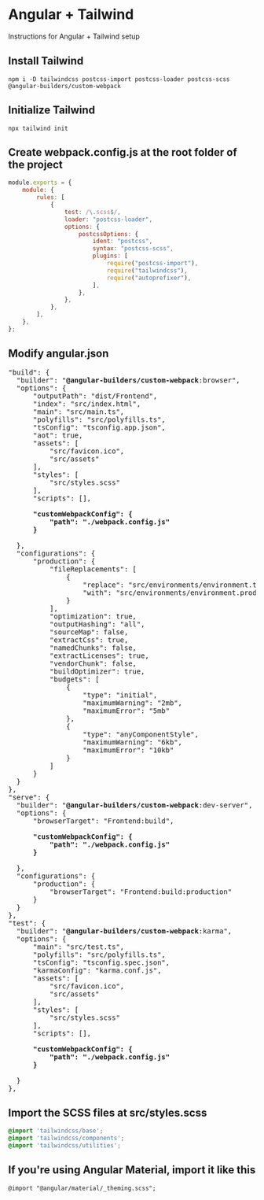 # Angular + Tailwind
Instructions for Angular + Tailwind setup

## Install Tailwind
```
npm i -D tailwindcss postcss-import postcss-loader postcss-scss @angular-builders/custom-webpack
```

## Initialize Tailwind
```
npx tailwind init
```

## Create webpack.config.js at the root folder of the project
```js
module.exports = {
    module: {
        rules: [
            {
                test: /\.scss$/,
                loader: "postcss-loader",
                options: {
                    postcssOptions: {
                        ident: "postcss",
                        syntax: "postcss-scss",
                        plugins: [
                            require("postcss-import"),
                            require("tailwindcss"),
                            require("autoprefixer"),
                        ],
                    },
                },
            },
        ],
    },
};
```

## Modify angular.json
<pre>
"build": {
  "builder": "<strong>@angular-builders/custom-webpack</strong>:browser",
  "options": {
      "outputPath": "dist/Frontend",
      "index": "src/index.html",
      "main": "src/main.ts",
      "polyfills": "src/polyfills.ts",
      "tsConfig": "tsconfig.app.json",
      "aot": true,
      "assets": [
          "src/favicon.ico",
          "src/assets"
      ],
      "styles": [
          "src/styles.scss"
      ],
      "scripts": [],
      <strong>
      "customWebpackConfig": {
          "path": "./webpack.config.js"
      }
      </strong>
  },
  "configurations": {
      "production": {
          "fileReplacements": [
              {
                  "replace": "src/environments/environment.ts",
                  "with": "src/environments/environment.prod.ts"
              }
          ],
          "optimization": true,
          "outputHashing": "all",
          "sourceMap": false,
          "extractCss": true,
          "namedChunks": false,
          "extractLicenses": true,
          "vendorChunk": false,
          "buildOptimizer": true,
          "budgets": [
              {
                  "type": "initial",
                  "maximumWarning": "2mb",
                  "maximumError": "5mb"
              },
              {
                  "type": "anyComponentStyle",
                  "maximumWarning": "6kb",
                  "maximumError": "10kb"
              }
          ]
      }
  }
},
"serve": {
  "builder": "<strong>@angular-builders/custom-webpack</strong>:dev-server",
  "options": {
      "browserTarget": "Frontend:build",
      <strong>
      "customWebpackConfig": {
          "path": "./webpack.config.js"
      }
      </strong>
  },
  "configurations": {
      "production": {
          "browserTarget": "Frontend:build:production"
      }
  }
},
"test": {
  "builder": "<strong>@angular-builders/custom-webpack</strong>:karma",
  "options": {
      "main": "src/test.ts",
      "polyfills": "src/polyfills.ts",
      "tsConfig": "tsconfig.spec.json",
      "karmaConfig": "karma.conf.js",
      "assets": [
          "src/favicon.ico",
          "src/assets"
      ],
      "styles": [
          "src/styles.scss"
      ],
      "scripts": [],
      <strong>
      "customWebpackConfig": {
          "path": "./webpack.config.js"
      }
      </strong>
  }
},
</pre>

## Import the SCSS files at src/styles.scss
```scss
@import 'tailwindcss/base';
@import 'tailwindcss/components';
@import 'tailwindcss/utilities';
```

## If you're using Angular Material, import it like this
```
@import "@angular/material/_theming.scss";
```
